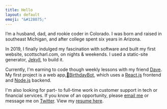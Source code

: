 ```yaml
---
title: Hello
layout: default
emoji: "&#128075;"
---
```

I’m a husband, dad, and rookie coder in Colorado. I was born and raised in southeast Michigan, and after college spent six years in Arizona.

In 2019, I finally indulged my fascination with software and built my first website, scottscharl.com, on nights & weekends. I used a static-site generator, [Jekyll](https://jekyllrb.com), to build it.

Currently, I'm earning to code though weekly lessons with my friend [Dave](https://davewasmer.com). My first project is a web app,[🤖BirthdayBot](https://birthdaybot.carrd.co), which uses a [React.js](https://reactjs.org) frontend and [Node.js](https://nodejs.org) backend.

I'm also looking for part- to full-time work in customer support in tech or financial services. If you know of an opportunity, please [email me](mailto:hello@scottscharl.com) or message me on [Twitter](https://twitter.com/scott_scharl). View my [resume here](/resume).
